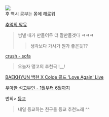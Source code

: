#  

![](https://t.pimg.jp/057/975/547/5/57975547.jpg)   
후 역시 공부는 몸에 해로워  

[추억의 악뮤](https://youtu.be/kU-95UVp3VE)   
> 썸넬 내가 만들어두 더 잘만들겟다 ㅋㅋㅋ  
>> 생각보다 가사가 뭔가 좋은듯??  
  
  
[crush - sofa](https://youtu.be/DbryieXEKIY)    
> 오늘자 맹고의 추천곡 !__!  

[BAEKHYUN 백현 X Colde 콜드 'Love Again' Live](https://youtu.be/3OWMgYa1oEk)  
  
    
      
      

[우아한 석고부인 - 1월부터 6월까지](https://youtu.be/Y2KklW6j7Tc)  
  
   
   

번외>
[등교](https://youtu.be/9-o_2_sDwwI)  
> 내일 등교하는 친구들 등교 추천노래 ^^  


  
